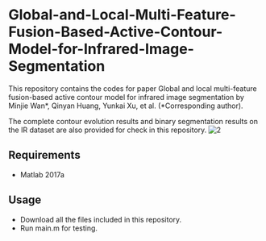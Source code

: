 # Global-and-Local-Multi-Feature-Fusion-Based-Active-Contour-Model-for-Infrared-Image-Segmentation
This repository contains the codes for paper Global and local multi-feature fusion-based active contour model for infrared image segmentation by Minjie Wan*, Qinyan Huang, Yunkai Xu, et al. (*Corresponding author). 

The complete contour evolution results and binary segmentation results on the IR dataset are also provided for check in this repository. 
![2](https://user-images.githubusercontent.com/38133231/229345293-3ed83536-8720-4d3d-ace6-51e5f616a986.jpg)


## Requirements
- Matlab 2017a

## Usage
- Download all the files included in this repository.
- Run main.m for testing.
